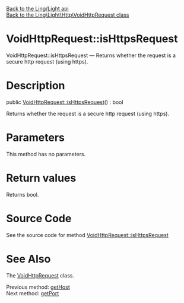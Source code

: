 [Back to the Ling/Light api](https://github.com/lingtalfi/Light/blob/master/doc/api/Ling/Light.md)<br>
[Back to the Ling\Light\Http\VoidHttpRequest class](https://github.com/lingtalfi/Light/blob/master/doc/api/Ling/Light/Http/VoidHttpRequest.md)


VoidHttpRequest::isHttpsRequest
================



VoidHttpRequest::isHttpsRequest — Returns whether the request is a secure http request (using https).




Description
================


public [VoidHttpRequest::isHttpsRequest](https://github.com/lingtalfi/Light/blob/master/doc/api/Ling/Light/Http/VoidHttpRequest/isHttpsRequest.md)() : bool




Returns whether the request is a secure http request (using https).




Parameters
================

This method has no parameters.


Return values
================

Returns bool.








Source Code
===========
See the source code for method [VoidHttpRequest::isHttpsRequest](https://github.com/lingtalfi/Light/blob/master/Http/VoidHttpRequest.php#L76-L79)


See Also
================

The [VoidHttpRequest](https://github.com/lingtalfi/Light/blob/master/doc/api/Ling/Light/Http/VoidHttpRequest.md) class.

Previous method: [getHost](https://github.com/lingtalfi/Light/blob/master/doc/api/Ling/Light/Http/VoidHttpRequest/getHost.md)<br>Next method: [getPort](https://github.com/lingtalfi/Light/blob/master/doc/api/Ling/Light/Http/VoidHttpRequest/getPort.md)<br>

